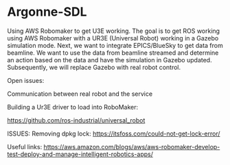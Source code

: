 # Argonne-SDL


Using AWS Robomaker to get U3E working. The goal is to get ROS working using AWS Robomaker with a UR3E (Universal Robot) working in a Gazebo simulation mode. Next, we want to integrate EPICS/BlueSky to get data from beamline. We want to use the data from beamline streamed and determine an action based on the data and have the simulation in Gazebo updated. Subsequently, we will replace Gazebo with real robot control.

Open issues:

Communication between real robot and the service

Building a Ur3E driver to load into RoboMaker:

https://github.com/ros-industrial/universal_robot

ISSUES: Removing dpkg lock: https://itsfoss.com/could-not-get-lock-error/

Useful links: https://aws.amazon.com/blogs/aws/aws-robomaker-develop-test-deploy-and-manage-intelligent-robotics-apps/
